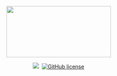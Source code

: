 <p align="center">
  <img width="277" height="136" src="https://raw.githubusercontent.com/Geedium/Docs/master/GWM/logo.png">
  <p align="center">
    <a href="https://www.php.net/"><img src="https://img.shields.io/badge/language-php-%23787cb5"/></a>&nbsp;
    <a href="https://github.com/Geedium/GWM/blob/master/LICENSE.md"><img alt="GitHub license" src="https://img.shields.io/github/license/Geedium/GWM"></a>
</p>
